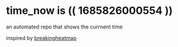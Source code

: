 # time_now is (( 1685826000554 ))

an automated repo that shows the currnent time

inspired by [breakingheatmap](https://github.com/breakingheatmap/breakingheatmap)